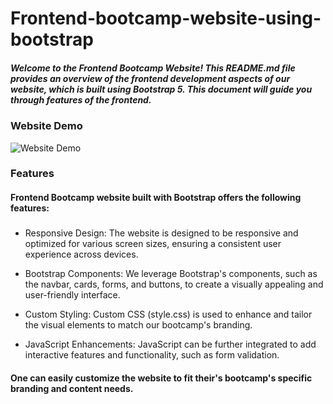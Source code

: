# Frontend-bootcamp-website-using-bootstrap

##### Welcome to the Frontend Bootcamp Website! This README.md file provides an overview of the frontend development aspects of our website, which is built using Bootstrap 5. This document will guide you through features of the frontend.


### Website Demo
![Website Demo](Demo/demo.gif)


### Features

#### Frontend Bootcamp website built with Bootstrap offers the following features:

##### 
- Responsive Design: The website is designed to be responsive and optimized for various screen sizes, ensuring a consistent user experience across devices.

- Bootstrap Components: We leverage Bootstrap's components, such as the navbar, cards, forms, and buttons, to create a visually appealing and user-friendly interface.

- Custom Styling: Custom CSS (style.css) is used to enhance and tailor the visual elements to match our bootcamp's branding.

- JavaScript Enhancements: JavaScript can be further integrated to add interactive features and functionality, such as form validation.

#### One can easily customize the website to fit their's bootcamp's specific branding and content needs.

